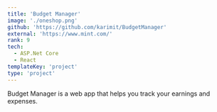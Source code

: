```yaml
---
title: 'Budget Manager'
image: './oneshop.png'
github: 'https://github.com/karimit/BudgetManager'
external: 'https://www.mint.com/'
rank: 9
tech:
  - ASP.Net Core
  - React
templateKey: 'project'
type: 'project'
---
```


Budget Manager is a web app that helps you track your earnings and expenses.